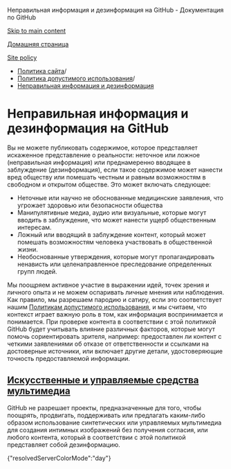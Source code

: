 Неправильная информация и дезинформация на GitHub - Документация по GitHub

[Skip to main content](#main-content)

[Домашняя страница](/ru)

[Site policy](/ru/site-policy)

* [Политика сайта](/ru/site-policy)/
* [Политика допустимого использования](/ru/site-policy/acceptable-use-policies)/
* [Неправильная информация и дезинформация](/ru/site-policy/acceptable-use-policies/github-misinformation-and-disinformation)

Неправильная информация и дезинформация на GitHub
==========

Вы не можете публиковать содержимое, которое представляет искаженное представление о реальности: неточное или ложное (неправильная информация) или преднамеренно вводящее в заблуждение (дезинформация), если такое содержимое может нанести вред обществу или помешать честным и равным возможностям в свободном и открытом обществе. Это может включать следующее:

* Неточные или научно не обоснованные медицинские заявления, что угрожает здоровью или безопасности общества
* Манипулятивные медиа, аудио или визуальные, которые могут вводить в заблуждение, что может нанести ущерб общественным интересам.
* Ложный или вводящий в заблуждение контент, который может помешать возможностям человека участвовать в общественной жизни.
* Необоснованные утверждения, которые могут пропагандировать ненависть или целенаправленное преследование определенных групп людей.

Мы поощряем активное участие в выражении идей, точек зрения и личного опыта и не можем оспаривать личные мнения или наблюдения. Как правило, мы разрешаем пародию и сатиру, если это соответствует нашим [Политикам допустимого использования](/ru/site-policy/acceptable-use-policies/github-acceptable-use-policies), и мы считаем, что контекст играет важную роль в том, как информация воспринимается и понимается. При проверке контента в соответствии с этой политикой GitHub будет учитывать влияние различных факторов, которые могут помочь сориентировать зрителя, например: предоставлен ли контент с четкими заявлениями об отказе от ответственности и ссылками на достоверные источники, или включает другие детали, удостоверяющие точность предоставляемой информации.

[Искусственные и управляемые средства мультимедиа](#synthetic--manipulated-media-tools)
----------

GitHub не разрешает проекты, предназначенные для того, чтобы поощрять, продвигать, поддерживать или предлагать каким-либо образом использование синтетических или управляемых мультимедиа для создания интимных изображений без получения согласия, или любого контента, который в соответствии с этой политикой представляет собой дезинформацию.

{"resolvedServerColorMode":"day"}
